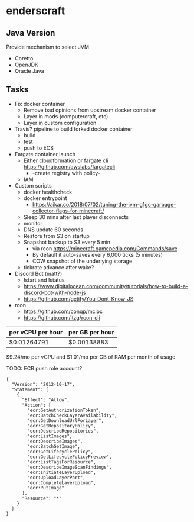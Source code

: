 # enderscraft

## Java Version

Provide mechanism to select JVM

- Coretto
- OpenJDK
- Oracle Java

## Tasks

- Fix docker container
  - Remove bad opinions from upstream docker container
  - Layer in mods (computercraft, etc)
  - Layer in custom configuration
- Travis? pipeline to build forked docker container
  - build
  - test
  - push to ECS
- Fargate container launch
  - Either cloudformation or fargate cli <https://github.com/awslabs/fargatecli>
    - -create registry with policy-
  - IAM
- Custom scripts
  - docker healthcheck
  - docker entrypoint
    - <https://aikar.co/2018/07/02/tuning-the-jvm-g1gc-garbage-collector-flags-for-minecraft/>
  - Sleep 30 mins after last player disconnects
  - monitor
  - DNS update 60 seconds
  - Restore from S3 on startup
  - Snapshot backup to S3 every 5 min
    - via rcon <https://minecraft.gamepedia.com/Commands/save>
    - By default it auto-saves every 6,000 ticks (5 minutes)
    - COW snapshot of the underlying storage
  - tickrate advance after wake?
- Discord Bot (matt?)
  - !start and !status
  - <https://www.digitalocean.com/community/tutorials/how-to-build-a-discord-bot-with-node-js>
  - <https://github.com/getify/You-Dont-Know-JS>
- rcon
  - <https://github.com/conqp/mcipc>
  - <https://github.com/itzg/rcon-cli>

| per vCPU per hour | per GB per hour |
| ----------------- | --------------- |
| $0.01264791       | $0.00138883     |

$9.24/mo per vCPU and $1.01/mo per GB of RAM per month of usage

TODO: ECR push role account?

```
{
  "Version": "2012-10-17",
  "Statement": [
    {
      "Effect": "Allow",
      "Action": [
        "ecr:GetAuthorizationToken",
        "ecr:BatchCheckLayerAvailability",
        "ecr:GetDownloadUrlForLayer",
        "ecr:GetRepositoryPolicy",
        "ecr:DescribeRepositories",
        "ecr:ListImages",
        "ecr:DescribeImages",
        "ecr:BatchGetImage",
        "ecr:GetLifecyclePolicy",
        "ecr:GetLifecyclePolicyPreview",
        "ecr:ListTagsForResource",
        "ecr:DescribeImageScanFindings",
        "ecr:InitiateLayerUpload",
        "ecr:UploadLayerPart",
        "ecr:CompleteLayerUpload",
        "ecr:PutImage"
      ],
      "Resource": "*"
    }
  ]
}
```

